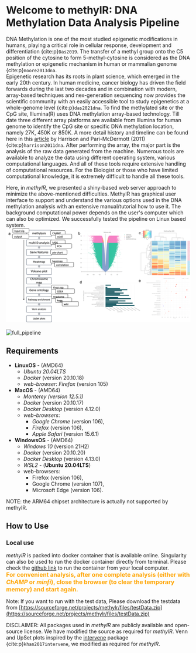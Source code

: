 # Welcome to methylR: DNA Methylation Data Analysis Pipeline

DNA Methylation is one of the most studied epigenetic modifications in humans, playing a critical role in cellular response, development and differentiation {cite:p}`Das2019`. The transfer of a methyl group onto the C5 position of the cytosine to form 5-methyl-cytosine is considered as the DNA methylation or epigenetic mechanism in human or mammalian genome {cite:p}`moore2013dna`.   
Epigenetic research has its roots in plant science, which emerged in the early 20th century. In human medicine, cancer biology has driven the field forwards during the last two decades and in combination with modern, array-based techniques and nex-generation sequencing now provides the scientific community with an easily accessible tool to study epigenetics at a whole-genome level {cite:p}`das2021dna`. 
To find the methylated site or the CpG site, Illumina(R) uses DNA methylation array-based technology. Till date three different array platforms are available from Illumina for human genome to identify the CpG site or specific DNA methylation location, namely 27K, 450K or 850K. A more detail history and timeline can be found here in this [article](https://www.frontiersin.org/articles/10.3389/fgene.2011.00074/full) by Harrison and Pari-McDermott (2011){cite:p}`harrison2011dna`. After performing the array, the major part is the analysis of the raw data generated from the machine. Numerous tools are available to analyze the data using different operating system, various computational languages. And all of these tools require extensive handling of computational resources. For the Biologist or those who have limited computational knowledge, it is extremely difficult to handle all these tools.

Here, in *methylR*, we presented a shiny-based web server approach to minimize the above-mentioned difficulties. MethylR has graphical user interface to support and understand the various options used in the DNA methylation analysis with an extensive manual/tutorial how to use it. The background computational power depends on the user's computer which can also be optimized. We successfully tested the pipeline on Linux based system. 
\
![Figure 1](images/Figure1.png)\
\
![full_pipeline](images/full.gif)

## Requirements
- **LinuxOS** - (AMD64)
    - *Ubuntu 20.04LTS* 
    - *Docker* (version 20.10.18)
    - *web-browser*: *Firefox* (version 105)
- **MacOS** - (AMD64)
    - *Monterey (version 12.5.1)* 
    - *Docker* (version 20.10.17)
    - *Docker Desktop* (version 4.12.0)
    - *web-browsers*: 
        - *Google Chrome* (version 106), 
        - *Firefox* (version 106), 
        - *Apple Safari* (version 15.6.1)
- **WindowsOS** - (AMD64)
    - *Windows 10* (version 21H2)
    - *Docker* (version 20.10.20)
    - *Docker Desktop* (version 4.13.0)
    - *WSL2* - (**Ubuntu 20.04LTS**)
    - web-browsers: 
        - Firefox (version 106), 
        - Google Chrome (version 107), 
        - Microsoft Edge (version 106).
        
NOTE: the ARM64 chipset architecture is actually not supported by methylR.

## How to Use

### Local use
*methylR* is packed into docker container that is available online. Singularity can also be used to run the docker container directly from terminal. 
Please check the [github link](https://github.com/JD2112/methylr) to run the container from your local computer. \
<span style="color:orange; font-size: 16px;">**For convenient analysis, after one complete analysis (either with *ChAMP* or *minfi*), close the browser (to clear the temporary memory) and start again.**</span>

Note: If you want to run with the test data, Please download the testdata from [https://sourceforge.net/projects/methylr/files/testData.zip](https://sourceforge.net/projects/methylr/files/testData.zip)


DISCLAIMER: All packages used in *methylR* are publicly available and open-source license. We have modified the source as required for *methylR*.  Venn and UpSet plots inspired by the [intervene](https://github.com/asntech/intervene) package {cite:p}`khan2017intervene`, we modified as required for *methylR*.

```{tableofcontents}
```
